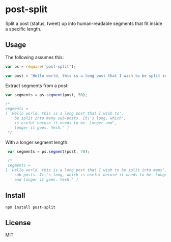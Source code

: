 # post-split

Split a post (status, tweet) up into human-readable segments that fit inside a specific length.

## Usage

The following assumes this:

```javascript
var ps = require('post-split');

var post = 'Hello world, this is a long post that I wish to be split into many sub-posts. It\'s long, which is useful becuse it needs to be. Longer and longer it goes. Yes.';
```

Extract segments from a post:

```javascript
var segments = ps.segment(post, 50);

/*
segments =
[ 'Hello world, this is a long post that I wish to',
  ' be split into many sub-posts. It\'s long, which',
  ' is useful becuse it needs to be. Longer and',
  ' longer it goes. Yesh.' ]
 */
```

With a longer segment length:

```javascript
 var segments = ps.segment(post, 70);

 /*
 segments =
[ 'Hello world, this is a long post that I wish to be split into many',
  ' sub-posts. It\'s long, which is useful becuse it needs to be. Longer',
  ' and longer it goes. Yesh.' ]
```

## Install

`npm install post-split`

## License

MIT